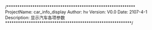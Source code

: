 /************************************************************
ProjectName:	car_info_display
Author:			hv
Version:		V0.0
Date:			2107-4-1
Description: 	显示汽车各项参数
***********************************************************/